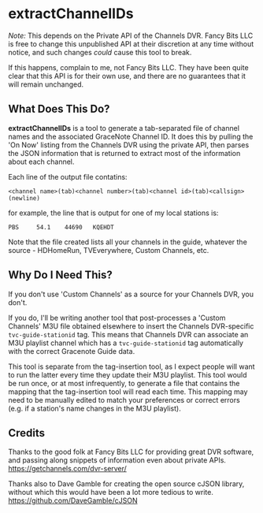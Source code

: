 # extractChannelIDs

*Note:* This depends on the Private API of the Channels DVR. Fancy Bits LLC is free to change
this unpublished API at their discretion at any time without notice, and such changes *could*
cause this tool to break.

If this happens, complain to me, not Fancy Bits LLC. They have been quite clear that this API
is for their own use, and there are no guarantees that it will remain unchanged.

## What Does This Do?

**extractChannelIDs** is a tool to generate a tab-separated file of channel names and the associated
GraceNote Channel ID. It does this by pulling the 'On Now' listing from the Channels DVR using
the private API, then parses the JSON information that is returned to extract most of the
information about each channel.

Each line of the output file contatins:<br>
```
<channel name>(tab)<channel number>(tab)<channel id>(tab)<callsign>(newline)
```

for example, the line that is output for one of my local stations is:

```
PBS     54.1    44690   KQEHDT
```
Note that the file created lists all your channels in the guide, whatever the source - HDHomeRun,
TVEverywhere, Custom Channels, etc.

## Why Do I Need This?

If you don't use 'Custom Channels' as a source for your Channels DVR, you don't.

If you do, I'll be writing another tool that post-processes a 'Custom Channels' M3U file obtained
elsewhere to insert the Channels DVR-specific `tvc-guide-stationid` tag. This means that Channels
DVR can associate an M3U playlist channel which has a `tvc-guide-stationid` tag automatically with
the correct Gracenote Guide data.

This tool is separate from the tag-insertion tool, as I expect people will want to run the latter
every time they update their M3U playlist. This tool would be run once, or at most infrequently,
to generate a file that contains the mapping that the tag-insertion tool will read each time.
This mapping may need to be manually edited to match your preferences or correct errors (e.g.
if a station's name changes in the M3U playlist).

## Credits

Thanks to the good folk at Fancy Bits LLC for providing great DVR software, and passing along snippets
of information even about private APIs.<br>
https://getchannels.com/dvr-server/

Thanks also to Dave Gamble for creating the open source cJSON library, without which this would have
been a lot more tedious to write.<br>
https://github.com/DaveGamble/cJSON

